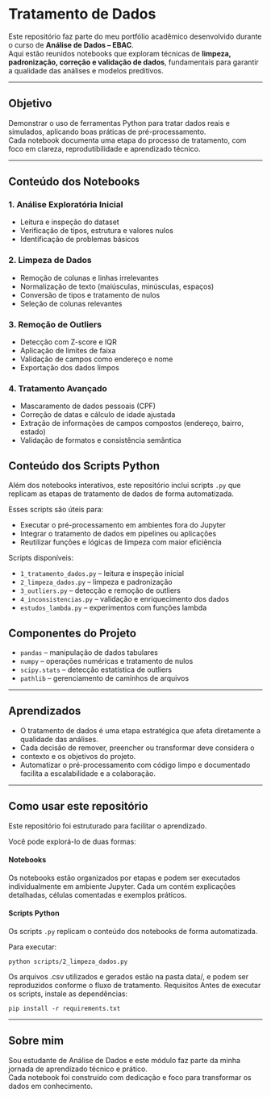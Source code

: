 # Tratamento de Dados

Este repositório faz parte do meu portfólio acadêmico desenvolvido durante o
curso de **Análise de Dados – EBAC**.  
Aqui estão reunidos notebooks que exploram técnicas de **limpeza, 
padronização, correção e validação de dados**, fundamentais para garantir a 
qualidade das análises e modelos preditivos.

---

## Objetivo

Demonstrar o uso de ferramentas Python para tratar dados reais e simulados,
aplicando boas práticas de pré-processamento.  
Cada notebook documenta uma etapa do processo de tratamento, 
com foco em clareza, reprodutibilidade e aprendizado técnico.

---

## Conteúdo dos Notebooks

### 1. **Análise Exploratória Inicial**

- Leitura e inspeção do dataset
- Verificação de tipos, estrutura e valores nulos
- Identificação de problemas básicos

### 2. **Limpeza de Dados**

- Remoção de colunas e linhas irrelevantes
- Normalização de texto (maiúsculas, minúsculas, espaços)
- Conversão de tipos e tratamento de nulos
- Seleção de colunas relevantes

### 3. **Remoção de Outliers**

- Detecção com Z-score e IQR
- Aplicação de limites de faixa
- Validação de campos como endereço e nome
- Exportação dos dados limpos

### 4. **Tratamento Avançado**

- Mascaramento de dados pessoais (CPF)
- Correção de datas e cálculo de idade ajustada
- Extração de informações de campos compostos (endereço, bairro, estado)
- Validação de formatos e consistência semântica



## Conteúdo dos Scripts Python

Além dos notebooks interativos, este repositório inclui scripts `.py` que replicam as etapas de tratamento de dados de forma automatizada.

Esses scripts são úteis para:

- Executar o pré-processamento em ambientes fora do Jupyter
- Integrar o tratamento de dados em pipelines ou aplicações
- Reutilizar funções e lógicas de limpeza com maior eficiência

Scripts disponíveis:

- `1_tratamento_dados.py` – leitura e inspeção inicial  
- `2_limpeza_dados.py` – limpeza e padronização  
- `3_outliers.py` – detecção e remoção de outliers  
- `4_inconsistencias.py` – validação e enriquecimento dos dados  
- `estudos_lambda.py` – experimentos com funções lambda


## Componentes do Projeto

- `pandas` – manipulação de dados tabulares  
- `numpy` – operações numéricas e tratamento de nulos  
- `scipy.stats` – detecção estatística de outliers  
- `pathlib` – gerenciamento de caminhos de arquivos

---

## Aprendizados

- O tratamento de dados é uma etapa estratégica que afeta diretamente a 
qualidade das análises.
- Cada decisão de remover, preencher ou transformar deve considera o 
- contexto e os objetivos do projeto.
- Automatizar o pré-processamento com código limpo e documentado 
facilita a escalabilidade e a colaboração.

---

## Como usar este repositório


Este repositório foi estruturado para facilitar o aprendizado.

Você pode explorá-lo de duas formas:

#### Notebooks
Os notebooks estão organizados por etapas e podem ser executados individualmente em ambiente Jupyter. 
Cada um contém explicações detalhadas, células comentadas e exemplos práticos.

#### Scripts Python
Os scripts `.py` replicam o conteúdo dos notebooks de forma automatizada.

Para executar:

```
python scripts/2_limpeza_dados.py 
```
Os arquivos .csv utilizados e gerados estão na pasta data/, e podem ser reproduzidos conforme o fluxo de tratamento.
Requisitos
Antes de executar os scripts, instale as dependências:
```
pip install -r requirements.txt
```


---

## Sobre mim

Sou estudante de Análise de Dados e este módulo faz parte da minha jornada de aprendizado técnico e prático.  
Cada notebook foi construído com dedicação e foco para transformar os 
dados em conhecimento.
